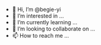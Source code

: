 - 👋 Hi, I’m @begie-yi
- 👀 I’m interested in ...
- 🌱 I’m currently learning ...
- 💞️ I’m looking to collaborate on ...
- 📫 How to reach me ...

<!---
begie-yi/begie-yi is a ✨ special ✨ repository because its `README.md` (this file) appears on your GitHub profile.
You can click the Preview link to take a look at your changes.
--->
